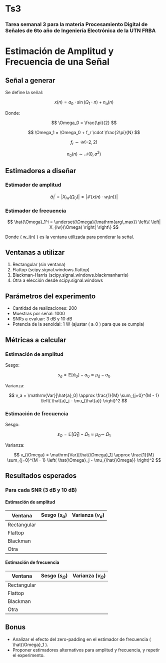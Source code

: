 # Ts3
### Tarea semanal 3 para la materia Procesamiento Digital de Señales de 6to año de Ingeniería Electrónica de la UTN FRBA


# Estimación de Amplitud y Frecuencia de una Señal

## Señal a generar

Se define la señal:


$$
x(n) = a_0 \cdot \sin(\Omega_1 \cdot n) + n_a(n)
$$


Donde:


$$
\Omega_0 = \frac{\pi}{2}
$$

$$
\Omega_1 = \Omega_0 + f_r \cdot \frac{2\pi}{N}
$$

$$
f_r \sim \mathcal{U}(-2, 2)
$$

$$
n_a(n) \sim \mathcal{N}(0, \sigma^2)
$$

## Estimadores a diseñar

### Estimador de amplitud


$$
\hat{a}_1^i = \left| X_{iw}(\Omega_0) \right| = \left| \mathcal{F}\{x(n) \cdot w_i(n)\} \right|
$$


### Estimador de frecuencia


$$
\hat{\Omega}_1^i = \underset{\Omega}{\mathrm{arg\,max}} \left\{ \left| X_{iw}(\Omega) \right| \right\}
$$


Donde \( w_i(n) \) es la ventana utilizada para ponderar la señal.

## Ventanas a utilizar

1. Rectangular (sin ventana)
2. Flattop (scipy.signal.windows.flattop)
3. Blackman-Harris (scipy.signal.windows.blackmanharris)
4. Otra a elección desde scipy.signal.windows

## Parámetros del experimento

- Cantidad de realizaciones: 200
- Muestras por señal: 1000
- SNRs a evaluar: 3 dB y 10 dB
- Potencia de la senoidal: 1 W (ajustar \( a_0 \) para que se cumpla)

## Métricas a calcular

### Estimación de amplitud

Sesgo:


$$
s_a = \mathbb{E}[\hat{a}_0] - a_0 \approx \mu_{\hat{a}} - a_0
$$

Varianza:


$$
v_a = \mathrm{Var}[\hat{a}_0] \approx \frac{1}{M} \sum_{j=0}^{M - 1} \left( \hat{a}_j - \mu_{\hat{a}} \right)^2
$$


### Estimación de frecuencia

Sesgo:


$$
s_{\Omega} = \mathbb{E}[\hat{\Omega}_1] - \Omega_1 \approx \mu_{\hat{\Omega}} - \Omega_1
$$


Varianza:


$$
v_{\Omega} = \mathrm{Var}[\hat{\Omega}_1] \approx \frac{1}{M} \sum_{j=0}^{M - 1} \left( \hat{\Omega}_j - \mu_{\hat{\Omega}} \right)^2
$$


## Resultados esperados

### Para cada SNR (3 dB y 10 dB)

#### Estimación de amplitud

| Ventana     | Sesgo ($s_a$) | Varianza ($v_a$) |
|-------------|----------------|------------------|
| Rectangular |                |                  |
| Flattop     |                |                  |
| Blackman    |                |                  |
| Otra        |                |                  |

#### Estimación de frecuencia

| Ventana     | Sesgo ($s_\Omega$) | Varianza ($v_\Omega$) |
|-------------|---------------------|------------------------|
| Rectangular |                     |                        |
| Flattop     |                     |                        |
| Blackman    |                     |                        |
| Otra        |                     |                        |

## Bonus

- Analizar el efecto del zero-padding en el estimador de frecuencia \( \hat{\Omega}_1 \).
- Proponer estimadores alternativos para amplitud y frecuencia, y repetir el experimento.
